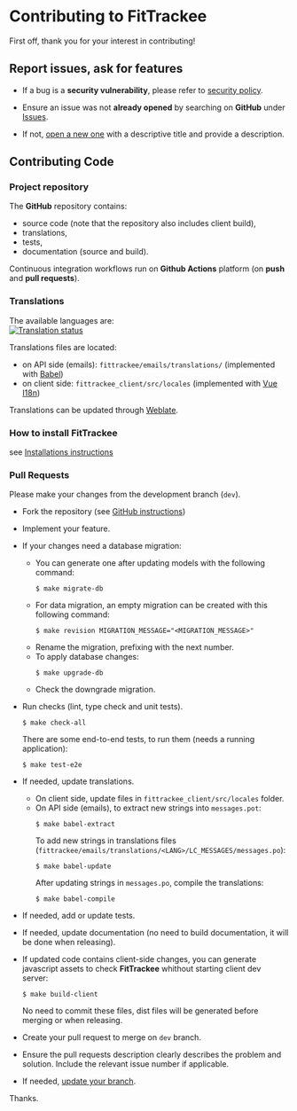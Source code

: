 # Contributing to FitTrackee

First off, thank you for your interest in contributing!

## Report issues, ask for features

* If a bug is a **security vulnerability**, please refer to [security policy](https://github.com/SamR1/FitTrackee/blob/master/SECURITY.md).

* Ensure an issue was not **already opened** by searching on **GitHub** under [Issues](https://github.com/SamR1/FitTrackee/issues). 

* If not, [open a new one](https://github.com/SamR1/FitTrackee/issues/new) with a descriptive title and provide a description.


## Contributing Code

### Project repository

The **GitHub** repository contains:
- source code (note that the repository also includes client build),
- translations,
- tests,
- documentation (source and build).

Continuous integration workflows run on **Github Actions** platform (on **push** and **pull requests**).

### Translations

The available languages are:  
[![Translation status](https://hosted.weblate.org/widgets/fittrackee/-/multi-auto.svg)](https://hosted.weblate.org/engage/fittrackee/)

Translations files are located:
- on API side (emails): `fittrackee/emails/translations/` (implemented with [Babel](https://babel.pocoo.org/en/latest/))
- on client side: `fittrackee_client/src/locales` (implemented with [Vue I18n](https://vue-i18n.intlify.dev/))

Translations can be updated through [Weblate](https://hosted.weblate.org/engage/fittrackee/).  

### How to install FitTrackee

see [Installations instructions](https://samr1.github.io/FitTrackee/installation.html)

### Pull Requests

Please make your changes from the development branch (`dev`).

* Fork the repository (see [GitHub instructions](https://docs.github.com/en/get-started/quickstart/contributing-to-projects))

* Implement your feature.

* If your changes need a database migration:
  * You can generate one after updating models with the following command:
    ```shell
    $ make migrate-db
    ```
  * For data migration, an empty migration can be created with this following command:
    ```shell
    $ make revision MIGRATION_MESSAGE="<MIGRATION_MESSAGE>"
    ```
  * Rename the migration, prefixing with the next number.
  * To apply database changes:
    ```shell
    $ make upgrade-db
    ```
  * Check the downgrade migration.
  
* Run checks (lint, type check and unit tests).
  ```shell
  $ make check-all
  ```
  There are some end-to-end tests, to run them (needs a running application):
  ```shell
  $ make test-e2e
  ```

* If needed, update translations.
   * On client side, update files in `fittrackee_client/src/locales` folder.  
   * On API side (emails), to extract new strings into `messages.pot`:
     ```shell
     $ make babel-extract
     ```
     To add new strings in translations files (`fittrackee/emails/translations/<LANG>/LC_MESSAGES/messages.po`):
     ```shell
     $ make babel-update
     ```
     After updating strings in `messages.po`, compile the translations:
     ```shell
     $ make babel-compile
     ```

* If needed, add or update tests.

* If needed, update documentation (no need to build documentation, it will be done when releasing).

* If updated code contains client-side changes, you can generate javascript assets to check **FitTrackee** whithout starting client dev server:
  ```shell
  $ make build-client
  ```
  No need to commit these files, dist files will be generated before merging or when releasing.

* Create your pull request to merge on `dev` branch.

* Ensure the pull requests description clearly describes the problem and solution. Include the relevant issue number if applicable.

* If needed, [update your branch](https://docs.github.com/en/pull-requests/collaborating-with-pull-requests/proposing-changes-to-your-work-with-pull-requests/keeping-your-pull-request-in-sync-with-the-base-branch). 


Thanks.